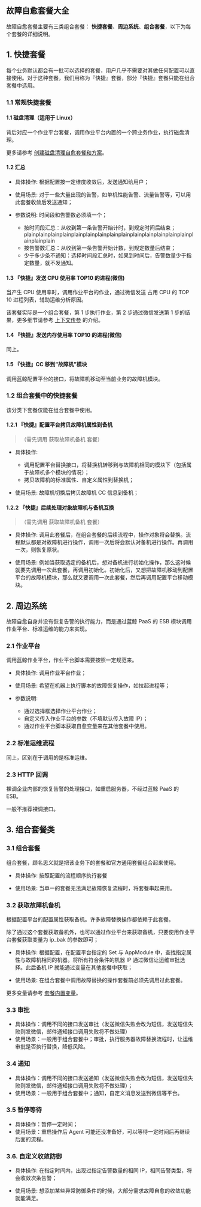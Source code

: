 ## 故障自愈套餐大全
故障自愈套餐主要有三类组合套餐： **快捷套餐**、**周边系统**、**组合套餐**，以下为每个套餐的详细说明。

## 1. 快捷套餐
每个业务默认都会有一批可以选择的套餐，用户几乎不需要对其做任何配置可以直接使用。对于这种套餐，我们用称为『快捷』套餐，部分『快捷』套餐只能在组合套餐中选用。

### 1.1 常规快捷套餐

#### 1.1 磁盘清理（适用于 Linux）

背后对应一个作业平台套餐，调用作业平台内置的一个跨业务作业，执行磁盘清理。

更多请参考 [创建磁盘清理自愈套餐和方案](Create_Diskclear_Fta_Solutions.md)。

#### 1.2 汇总

- 具体操作:
根据配置按一定维度收敛后，发送通知给用户；

- 使用场景:
对于一些大量出现的告警，如单机性能告警、流量告警等，可以用此套餐收敛后发送通知；

- 参数说明:
时间段和告警数必须填一个；

    - 按时间段汇总：从收到第一条告警开始计时，到规定时间后结束；plainplainplainplainplainplainplainplainplainplainplainplainplainplainplainplainplain
    - 按告警数汇总：从收到第一条告警开始计数，到规定数量后结束；
    - 少于多少条不通知：选择时间段汇总时，如果到时间后，告警数量少于指定数量，就不发通知。

#### 1.3 『快捷』发送 CPU 使用率 TOP10 的进程(微信)

当产生 CPU 使用率时，调用作业平台的作业，通过微信发送 占用 CPU 的 TOP 10 进程列表，辅助运维分析原因。

该套餐实际是一个组合套餐，第 1 步执行作业，第 2 步通过微信发送第 1 步的结果，更多细节请参考 [上下文传参](../Scenes/Context_Parameters.md) 的介绍。

#### 1.4 『快捷』发送内存使用率 TOP10 的进程(微信)

同上。


#### 1.5  『快捷』CC 移到“故障机”模块
调用蓝鲸配置平台的接口，将故障机移动至当前业务的故障机模块。

### 1.2 组合套餐中的快捷套餐

该分类下套餐仅能在组合套餐中使用。

#### 1.2.1 『快捷』配置平台拷贝故障机属性到备机

> （需先调用 获取故障机备机 套餐）

- 具体操作:
    - 调用配置平台替换接口，将替换机转移到与故障机相同的模块下（包括属于故障机多个模块的情况）；
    - 拷贝故障机的标准属性、自定义属性到替换机；

- 使用场景:
故障机切换后拷贝故障机 CC 信息到备机；


#### 1.2.2 『快捷』后续处理对象故障机与备机互换

> （需先调用 获取故障机备机 套餐）

- 具体操作:
调用此套餐后，在组合套餐的后续流程中，操作对象将会替换。流程默认都是对故障机进行操作，调用一次后将会默认对备机进行操作。再调用一次，则恢复原状。

- 使用场景:
例如当获取选定的备机后，想对备机进行初始化操作，那么这时候就要先调用一次此套餐，再调用初始化。初始化后，又想把故障机移动到配置平台的故障机模块，那么就又要调用一次此套餐，然后再调用配置平台移动模块。


## 2. 周边系统

故障自愈自身并没有恢复告警的执行能力，而是通过蓝鲸 PaaS 的 ESB 模块调用作业平台、标准运维的能力来实现。

### 2.1 作业平台

调用蓝鲸作业平台，作业平台脚本需要按照一定规范来。

- 具体操作:
调用作业平台作业；

- 使用场景:
希望在机器上执行脚本的故障恢复操作，如拉起进程等；

- 参数说明:
    - 通过选择框选择作业平台作业；
    - 自定义传入作业平台的参数（不填默认传入故障 IP）；
    - 通过作业平台脚本获取自愈变量来在其他套餐中使用。

### 2.2 标准运维流程

同上，区别在于调用的是标准运维。

### 2.3 HTTP 回调

裸调企业内部的恢复告警的处理接口，如重启服务器，不经过蓝鲸 PaaS 的 ESB。

一般不推荐裸调接口。


## 3. 组合套餐类

### 3.1 组合套餐

组合套餐，顾名思义就是把该业务下的套餐和官方通用套餐组合起来使用。

-  具体操作:
按照配置的流程顺序执行套餐

-  使用场景:
当单一的套餐无法满足故障恢复流程时，将套餐串起来用。


### 3.2 获取故障机备机

根据配置平台的配置属性获取备机。许多故障替换操作都依赖于此套餐。

除了通过这个套餐获取备机外，也可以通过作业平台来获取备机，只要使用作业平台套餐获取变量为 ip_bak 的参数即可；

- 具体操作:
根据配置，在配置平台指定的 Set 与 AppModule 中，查找指定属性与故障机相同的机器。将所有符合条件的机器 IP 通过微信让运维审批选择。此后备机 IP 就能通过变量在其他套餐中获取；

- 使用场景:
在组合套餐中调用故障替换的操作套餐前必须先调用过此套餐。

更多变量请参考 [套餐内置变量](../Scenes/Solutions_Parameters.md)。

### 3.3 审批

- 具体操作：调用不同的接口发送审批（发送微信失败会改为短信，发送短信失败则发微信，邮件通知接口调用失败将不做处理）
- 使用场景：一般用于组合套餐中；审批，执行服务器故障替换流程时，让运维审批是否执行替换，降低风险。


### 3.4 通知

- 具体操作：调用不同的接口发送通知（发送微信失败会改为短信，发送短信失败则发微信，邮件通知接口调用失败将不做处理）；
- 使用场景：一般用于组合套餐中；通知，自定义消息发送到微信等平台。


### 3.5 暂停等待

- 具体操作：暂停一定时间；
- 使用场景：重启操作后 Agent 可能还没准备好，可以等待一定时间后再继续后面的流程。

### 3.6. 自定义收敛防御

- 具体操作:
在指定时间内，出现过指定告警数量的相同 IP，相同告警类型，将会收敛次条告警；

- 使用场景:
想添加某些异常防御条件的时候，大部分需求故障自愈的收敛功能就能满足。

















